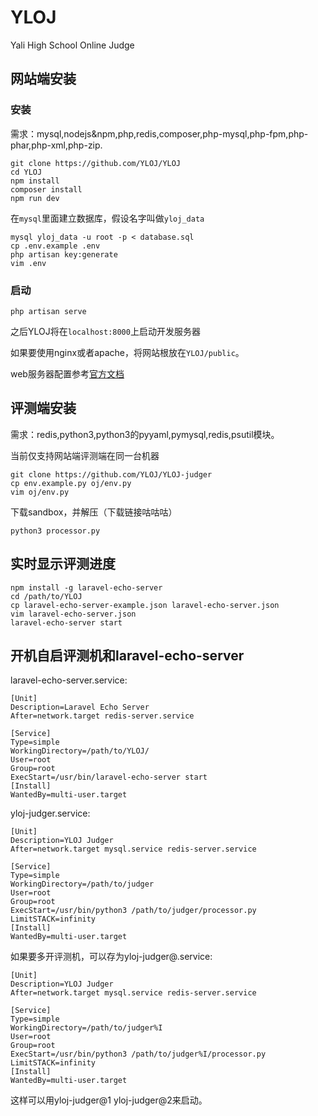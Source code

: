 # YLOJ

Yali High School Online Judge

## 网站端安装
### 安装
需求：mysql,nodejs&npm,php,redis,composer,php-mysql,php-fpm,php-phar,php-xml,php-zip.

```
git clone https://github.com/YLOJ/YLOJ
cd YLOJ
npm install
composer install
npm run dev
```

在`mysql`里面建立数据库，假设名字叫做`yloj_data`

```
mysql yloj_data -u root -p < database.sql
cp .env.example .env
php artisan key:generate
vim .env
```

### 启动
```
php artisan serve
```
之后YLOJ将在`localhost:8000`上启动开发服务器

如果要使用nginx或者apache，将网站根放在`YLOJ/public`。

web服务器配置参考[官方文档](https://learnku.com/docs/laravel/5.7/installation/2242)

## 评测端安装
需求：redis,python3,python3的pyyaml,pymysql,redis,psutil模块。

当前仅支持网站端评测端在同一台机器

```
git clone https://github.com/YLOJ/YLOJ-judger
cp env.example.py oj/env.py
vim oj/env.py
```
下载sandbox，并解压（下载链接咕咕咕）
```
python3 processor.py
```

## 实时显示评测进度
```
npm install -g laravel-echo-server
cd /path/to/YLOJ
cp laravel-echo-server-example.json laravel-echo-server.json
vim laravel-echo-server.json
laravel-echo-server start
```
## 开机自启评测机和laravel-echo-server 

laravel-echo-server.service:
```
[Unit]
Description=Laravel Echo Server
After=network.target redis-server.service

[Service]
Type=simple
WorkingDirectory=/path/to/YLOJ/
User=root
Group=root
ExecStart=/usr/bin/laravel-echo-server start
[Install]
WantedBy=multi-user.target
```

yloj-judger.service:
```
[Unit]
Description=YLOJ Judger
After=network.target mysql.service redis-server.service

[Service]
Type=simple
WorkingDirectory=/path/to/judger
User=root
Group=root
ExecStart=/usr/bin/python3 /path/to/judger/processor.py
LimitSTACK=infinity
[Install]
WantedBy=multi-user.target
```

如果要多开评测机，可以存为yloj-judger@.service:
```
[Unit]
Description=YLOJ Judger
After=network.target mysql.service redis-server.service

[Service]
Type=simple
WorkingDirectory=/path/to/judger%I
User=root
Group=root
ExecStart=/usr/bin/python3 /path/to/judger%I/processor.py
LimitSTACK=infinity
[Install]
WantedBy=multi-user.target
```
这样可以用yloj-judger@1 yloj-judger@2来启动。

